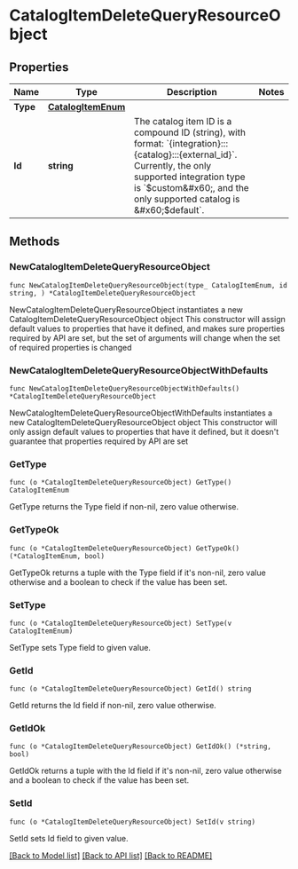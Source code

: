 # CatalogItemDeleteQueryResourceObject

## Properties

Name | Type | Description | Notes
------------ | ------------- | ------------- | -------------
**Type** | [**CatalogItemEnum**](CatalogItemEnum.md) |  | 
**Id** | **string** | The catalog item ID is a compound ID (string), with format: &#x60;{integration}:::{catalog}:::{external_id}&#x60;. Currently, the only supported integration type is &#x60;$custom&#x60;, and the only supported catalog is &#x60;$default&#x60;. | 

## Methods

### NewCatalogItemDeleteQueryResourceObject

`func NewCatalogItemDeleteQueryResourceObject(type_ CatalogItemEnum, id string, ) *CatalogItemDeleteQueryResourceObject`

NewCatalogItemDeleteQueryResourceObject instantiates a new CatalogItemDeleteQueryResourceObject object
This constructor will assign default values to properties that have it defined,
and makes sure properties required by API are set, but the set of arguments
will change when the set of required properties is changed

### NewCatalogItemDeleteQueryResourceObjectWithDefaults

`func NewCatalogItemDeleteQueryResourceObjectWithDefaults() *CatalogItemDeleteQueryResourceObject`

NewCatalogItemDeleteQueryResourceObjectWithDefaults instantiates a new CatalogItemDeleteQueryResourceObject object
This constructor will only assign default values to properties that have it defined,
but it doesn't guarantee that properties required by API are set

### GetType

`func (o *CatalogItemDeleteQueryResourceObject) GetType() CatalogItemEnum`

GetType returns the Type field if non-nil, zero value otherwise.

### GetTypeOk

`func (o *CatalogItemDeleteQueryResourceObject) GetTypeOk() (*CatalogItemEnum, bool)`

GetTypeOk returns a tuple with the Type field if it's non-nil, zero value otherwise
and a boolean to check if the value has been set.

### SetType

`func (o *CatalogItemDeleteQueryResourceObject) SetType(v CatalogItemEnum)`

SetType sets Type field to given value.


### GetId

`func (o *CatalogItemDeleteQueryResourceObject) GetId() string`

GetId returns the Id field if non-nil, zero value otherwise.

### GetIdOk

`func (o *CatalogItemDeleteQueryResourceObject) GetIdOk() (*string, bool)`

GetIdOk returns a tuple with the Id field if it's non-nil, zero value otherwise
and a boolean to check if the value has been set.

### SetId

`func (o *CatalogItemDeleteQueryResourceObject) SetId(v string)`

SetId sets Id field to given value.



[[Back to Model list]](../README.md#documentation-for-models) [[Back to API list]](../README.md#documentation-for-api-endpoints) [[Back to README]](../README.md)



